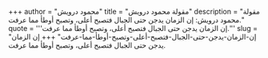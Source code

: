 +++
author = "محمود درويش"
title = "مقولة محمود درويش"
description = "مقولة محمود درويش: إن الزمان يدجن حتى الجبال فتصبح أعلى، وتصبح أوطأ مما عرفت."
quote = '''إن الزمان يدجن حتى الجبال فتصبح أعلى، وتصبح أوطأ مما عرفت.'''
slug = "إن-الزمان-يدجن-حتى-الجبال-فتصبح-أعلى-وتصبح-أوطأ-مما-عرفت"
+++
إن الزمان يدجن حتى الجبال فتصبح أعلى، وتصبح أوطأ مما عرفت.
